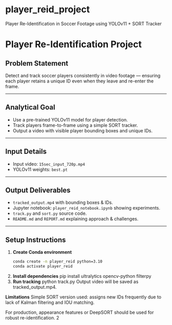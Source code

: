 # player_reid_project
Player Re-Identification in Soccer Footage using YOLOv11 + SORT Tracker
# Player Re-Identification Project

## Problem Statement
Detect and track soccer players consistently in video footage — ensuring each player retains a unique ID even when they leave and re-enter the frame.

---

## Analytical Goal

- Use a pre-trained YOLOv11 model for player detection.
- Track players frame-to-frame using a simple SORT tracker.
- Output a video with visible player bounding boxes and unique IDs.

---

## Input Details

- Input video: `15sec_input_720p.mp4`
- YOLOv11 weights: `best.pt`

---

##  Output Deliverables

- `tracked_output.mp4` with bounding boxes & IDs.
- Jupyter notebook: `player_reid_notebook.ipynb` showing experiments.
- `track.py` and `sort.py` source code.
- `README.md` and `REPORT.md` explaining approach & challenges.

---

##  Setup Instructions

1. **Create Conda environment**
   ```bash
   conda create -n player_reid python=3.10
   conda activate player_reid
2. **Install dependencies**
   pip install ultralytics opencv-python filterpy
3. **Run tracking**
   python track.py
Output video will be saved as tracked_output.mp4.

**Limitations**
Simple SORT version used: assigns new IDs frequently due to lack of Kalman filtering and IOU matching.

For production, appearance features or DeepSORT should be used for robust re-identification.
2

